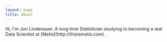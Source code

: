 ```yaml
---
layout: page
title: About
---
```


<p class="message">
  Hi, I'm Jon Lindenauer. A long time Statistician studying to becoming a real Data Scientist at [Metis](http://thisismetis.com)
.
</p>
